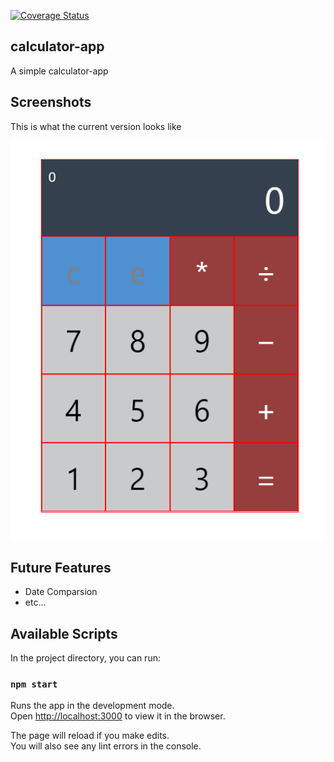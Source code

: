 [![Coverage Status](https://coveralls.io/repos/github/estand25/calculator-app/badge.svg?branch=master)](https://coveralls.io/github/estand25/calculator-app?branch=master)

## calculator-app

A simple calculator-app 

## Screenshots

This is what the current version looks like

![Sample Calculator App](https://github.com/estand25/calculator-app/blob/master/src/image/sample-calculator-app.PNG)

## Future Features

- Date Comparsion
- etc...

## Available Scripts

In the project directory, you can run:

### `npm start`

Runs the app in the development mode.<br>
Open [http://localhost:3000](http://localhost:3000) to view it in the browser.

The page will reload if you make edits.<br>
You will also see any lint errors in the console.